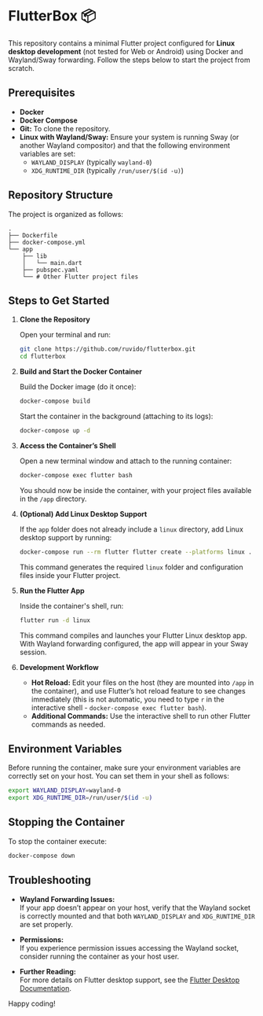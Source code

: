 
# FlutterBox 📦

This repository contains a minimal Flutter project configured for **Linux desktop development** (not tested for Web or Android) using Docker and Wayland/Sway forwarding. Follow the steps below to start the project from scratch.

## Prerequisites

- **Docker**
- **Docker Compose**
- **Git:** To clone the repository.
- **Linux with Wayland/Sway:** Ensure your system is running Sway (or another Wayland compositor) and that the following environment variables are set:
  - `WAYLAND_DISPLAY` (typically `wayland-0`)
  - `XDG_RUNTIME_DIR` (typically `/run/user/$(id -u)`)

## Repository Structure

The project is organized as follows:

```
.
├── Dockerfile
├── docker-compose.yml
└── app
    ├── lib
    │   └── main.dart
    ├── pubspec.yaml
    └── # Other Flutter project files
```

## Steps to Get Started

1. **Clone the Repository**

   Open your terminal and run:

   ```bash
   git clone https://github.com/ruvido/flutterbox.git
   cd flutterbox
   ```

2. **Build and Start the Docker Container**

   Build the Docker image (do it once):

   ```bash
   docker-compose build
   ```

   Start the container in the background (attaching to its logs):

   ```bash
   docker-compose up -d
   ```

3. **Access the Container’s Shell**

   Open a new terminal window and attach to the running container:

   ```bash
   docker-compose exec flutter bash
   ```

   You should now be inside the container, with your project files available in the `/app` directory.

4. **(Optional) Add Linux Desktop Support**

   If the `app` folder does not already include a `linux` directory, add Linux desktop support by running:

   ```bash
   docker-compose run --rm flutter flutter create --platforms linux .
   ```

   This command generates the required `linux` folder and configuration files inside your Flutter project.

5. **Run the Flutter App**

   Inside the container's shell, run:

   ```bash
   flutter run -d linux
   ```

   This command compiles and launches your Flutter Linux desktop app. With Wayland forwarding configured, the app will appear in your Sway session.

6. **Development Workflow**

   - **Hot Reload:** Edit your files on the host (they are mounted into `/app` in the container), and use Flutter’s hot reload feature to see changes immediately (this is not automatic, you need to type `r` in the interactive shell - `docker-compose exec flutter bash`).
   - **Additional Commands:** Use the interactive shell  to run other Flutter commands as needed.

## Environment Variables

Before running the container, make sure your environment variables are correctly set on your host. You can set them in your shell as follows:

```bash
export WAYLAND_DISPLAY=wayland-0
export XDG_RUNTIME_DIR=/run/user/$(id -u)
```

## Stopping the Container

To stop the container execute:

```bash
docker-compose down
```

## Troubleshooting

- **Wayland Forwarding Issues:**  
  If your app doesn’t appear on your host, verify that the Wayland socket is correctly mounted and that both `WAYLAND_DISPLAY` and `XDG_RUNTIME_DIR` are set properly.
  
- **Permissions:**  
  If you experience permission issues accessing the Wayland socket, consider running the container as your host user.

- **Further Reading:**  
  For more details on Flutter desktop support, see the [Flutter Desktop Documentation](https://docs.flutter.dev/desktop).

Happy coding!
